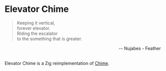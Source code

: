 # Elevator Chime

> Keeping it vertical,<br/>
> forever elevator.<br/>
> Riding the escalator<br/>
> to the something that is greater.<br/>

<div style="text-align: right;">-- Nujabes - Feather</div><br/>

Elevator Chime is a Zig reimplementation of [Chime](https://github.com/Dr-Nekoma/chime).
